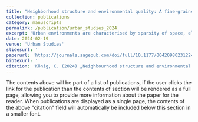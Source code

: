 ```yaml
---
title: "Neighborhood structure and environmental quality: A fine-grained analysis of spatial inequalities in urban Germany"
collection: publications
category: manuscripts
permalink: /publication/urban_studies_2024
excerpt: 'Urban environments are characterised by sparsity of space, elevated levels of air pollution and limited exposure to natural environments. Yet, residential environmental quality varies substantially both between and within cities. This study combines information on the socio-economic and demographic composition of 243,607 urban neighbourhoods with administrative and remote sensing data on the spatial distribution of industrial plants and urban green space to investigate patterns of environmental inequality in urban Germany at unprecedented levels of spatial granularity. It disentangles neighbourhood disadvantages experienced by foreign minorities (non-nationals) from those experienced by low-income households in order to assess the plausibility of economic explanations of residential sorting. The high level of spatial granularity makes it possible to examine patterns of environmental inequality not only between the relatively large areas that have been used as units of analysis in previous work but also within them, while reducing the threat of ecological bias. Results indicate that non-nationals are more likely to be exposed to industrial air pollution and less likely to live close to green spaces. This association holds even after adjusting for neighbourhood income composition and in fixed-effects specifications that restrict the analysis to within-city variation. I find no evidence for environmental inequality by socio-economic status. Exploratory sub-sample analyses show that neighbourhood disadvantages for non-nationals are higher in cities characterised by high levels of anti-foreigner sentiment, pointing towards housing market discrimination as a potentially important driver of foreign residents’ neighbourhood disadvantage.'
date: 2024-02-19
venue: 'Urban Studies'
slidesurl: ''
paperurl: 'https://journals.sagepub.com/doi/full/10.1177/00420980231224224'
bibtexurl: ''
citation: 'König, C. (2024) „Neighbourhood structure and environmental quality: A fine-grained analysis of spatial inequalities in urban Germany“, Urban Studies, 61(10), S. 1968–1989. Verfügbar unter: https://doi.org/10.1177/00420980231224224'
---
```

The contents above will be part of a list of publications, if the user clicks the link for the publication than the contents of section will be rendered as a full page, allowing you to provide more information about the paper for the reader. When publications are displayed as a single page, the contents of the above "citation" field will automatically be included below this section in a smaller font.